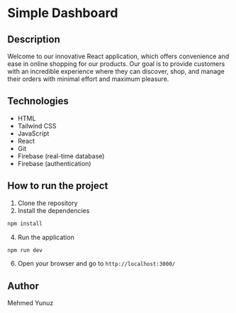 # Simple Dashboard

## Description

Welcome to our innovative React application, which offers convenience and ease in online shopping for our products. Our goal is to provide customers with an incredible experience where they can discover, shop, and manage their orders with minimal effort and maximum pleasure.


## Technologies

- HTML
- Tailwind CSS
- JavaScript
- React
- Git
- Firebase (real-time database)
- Firebase (authentication)



## How to run the project

1. Clone the repository
2. Install the dependencies
```bash 
npm install
```
4. Run the application
```bash
npm run dev
```
6. Open your browser and go to `http://localhost:3000/`



## Author

Mehmed Yunuz

